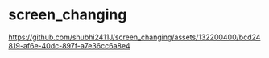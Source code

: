 # screen_changing




https://github.com/shubhi2411J/screen_changing/assets/132200400/bcd24819-af6e-40dc-897f-a7e36cc6a8e4

